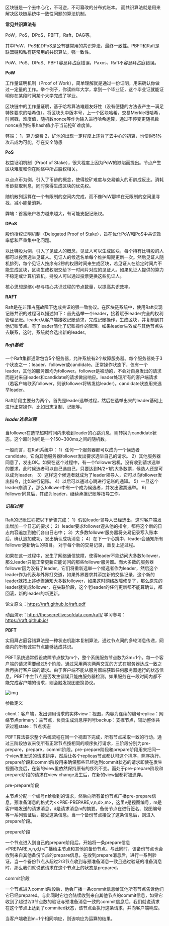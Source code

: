 区块链是一个去中心化，不可逆，不可纂改的分布式账本。 而共识算法就是用来解决区块链系统中一致性问题的算法机制。

**常见共识算法有**

PoW，PoS，DPoS，PBFT，Raft，DAG等。

其中PoW、PoS和DPoS是公有链常用的共识算法，最终一致性。PBFT和Raft是联盟链和私有链常用的共识算法，强一致性。

PoW、PoS、DPoS、PBFT容忍拜占庭错误，Paxos、Raft不容忍拜占庭错误。

**PoW**

工作量证明机制（Proof of Work），简单理解就是通过一份证明，用来确认你做过一定量的工作。举个例子，你读四年大学，拿到一个毕业证，这个毕业证就能证明你在某段时间某个大学完成了学业。

区块链中的工作量证明，基于哈希算法难题友好性（没有便捷的方法去产生一满足特殊要求的哈希值）。将区块头中版本号，上一个区块哈希，交易Merkle根哈希，时间戳，难度值，随机数nonce等作为输入进行哈希运算，通过不停变更随机数nonce直到结果hash值小于当前挖矿难度值。

弊端： 1，算力浪费   2，矿池的出现一定程度上违背了去中心的初衷，也使得51%攻击成为可能，存在安全隐患

**PoS**

权益证明机制（Proof of Stake），很大程度上因为PoW的缺陷而提出。节点产生区块难度和你在网络中所占股权相关。

以点点币为例，引入了币龄的概念，使得挖矿难度与交易输入的币龄成反比。消耗币龄获取利息，同时获得生成区块的优先权。

随机散列运算在一个有限制的空间内完成，而不像PoW那样在无限制的空间里寻找，减小能量消耗。

弊端：首富账户权力越来越大，有可能支配记账权。

**DPoS**

股份授权证明机制（Delegated Proof of Stake），旨在优化PoW和PoS中共识效率低和严重集中化问题。

以比特股为例，引入了见证人的概念，见证人可以生成区块，每个持有比特股的人都可以投票选举见证人。见证人的候选名单每个维护周期更新一次。然后见证人随机排列，每个见证人按序有2秒的权限时间来生成区块，若见证人在给定时间片不能生成区块，区块生成权限交给下一时间片对应的见证人。如果见证人提供的算力不稳定或计算机宕机，持股人可以通过投票更换这些见证人。

核心思想是缩小参与核心共识过程的节点数量，以提高共识效率。

**RAFT**

Raft是在非拜占庭故障下达成共识的强一致协议。在区块链系统中，使用Raft实现记账共识的过程可以描述如下：首先选举一个leader，接着赋予leader完全的权利管理记账。leader从客户端接收记账请求，完成记账操作，生成区块，并复制到其他记账节点。有了leader简化了记账操作的管理。如果leader失效或与其他节点失去联系，这时，系统就会选出新的leader。

##### Raft基础

一个Raft集群通常包含5个服务器，允许系统有2个故障服务器。每个服务器处于3个状态之一：leader、follower或candidate。正常操作状态下，仅有一个leader，其他的服务器均为follower。follower是被动的，不会对自身发出的请求而是对来自leader和candidate的请求做出响应。leader处理所有的客户端请求（若客户端联系follower，则该follower将转发给leader)。candidate状态用来选举leader。



Raft阶段主要分为两个，首先是leader选举过程，然后在选举出来的leader基础上进行正常操作，比如日志复制、记账等。

##### leader选举过程

当follower在选举超时时间内未收到leader的心跳消息，则转换为candidate状态。这个超时时间是一个150~300ms之间的随机数。

一般而言，在Raft系统中： 
1）任何一个服务器都可以成为一个候选者candidate，它向其他服务器follower发出要求选举自己的请求。 
2）其他服务器同意了，发出OK。如果在这个过程中，有一个follower宕机，没有收到请求选举的要求，此时候选者可以自己选自己，只要达到N/2+1的大多数票，候选人还是可以成为leader。 
3）这样这个候选者就成为了leader领导人，它可以向follower发出指令，比如进行记账。 
4）以后可以通过心跳进行记账的通知。 
5）一旦这个leader崩溃了，那么follower中有一个成为候选者，并发出邀票选举。 
6）follower同意后，其成为leader，继续承担记账等指导工作。

##### 记账过程

Raft的记账过程按以下步骤完成： 
1）假设leader领导人已经选出，这时客户端发出增加一个日志的要求； 
2）leader要求follower遵从他的指令，都将这个新的日志内容追加到他们各自日志中； 
3）大多数follower服务器将交易记录写入账本后，确认追加成功，发出确认成功消息； 
4）在下一个心跳中，leader会通知所有follower更新确认的项目。 
对于每个新的交易记录，重复上述过程。

如果在这一过程中，发生了网络通信故障，使得leader不能访问大多数follower，那么leader只能正常更新它能访问的那些follower服务器。而大多数的服务器follower因为没有了leader，它们将重新选举一个候选者作为leader，然后这个leader作为代表与外界打交道，如果外界要求其添加新的交易记录，这个新的leader就按上述步骤通知大多数follower，如果这时网络故障修复了，那么原先的leader就变成follower，在失联阶段，这个老leader的任何更新都不能算确认，都回滚，新的leader的新更新。

论文原文：https://raft.github.io/raft.pdf

动画演示：http://thesecretlivesofdata.com/raft/
学习参考：https://raft.github.io/

**PBFT**

实用拜占庭容错算法是一种状态机副本复制算法，通过节点间的多轮消息传递，网络内的所有诚实节点能够达成共识。

PBFT系统通常假设故障节点数为m个，整个系统服务节点数为3m+1个。每一个客户端的请求需要经过5个阶段，通过采用两次两两交互的方式在服务器达成一致之后再执行客户端的请求。由于客户端不能从服务器端获取任何服务器运行的状态信息，PBFT中主节点是否发生错误只能由服务器检测。如果服务在一段时间内都不能完成客户端的请求，则会触发视图更换协议。

![img](https://vipkshttps10.wiz.cn/ks/note/view/d77f8911-0dc3-4f54-8d2e-5b4cb9b7cb31/3c9e3dbd-c399-454d-b38d-38697c722429/index_files/1160773-670f70bcaeb0eca4.png)

参数定义

client：客户端，发出调用请求的实体view：视图，内容为连续的编号replica：网络节点primary：主节点，负责生成消息序列号backup：支撑节点，辅助整体共识过程state：节点状态

PBFT算法要求整个系统流程在同一个视图下完成，所有节点采取一致的行动。通过三阶段协议来使所有正常节点按相同的顺序执行请求，三阶段分别为pre-prepare，prepare，commit阶段。pre-prepare阶段和prepare阶段用来把同一个view里发送的请求排序，然后让各个replicas节点都认可这个排序，照序执行。prepare阶段和commit阶段用来确保那些已经达到commit状态的请求即使在发生视图改变后，在新的view里依然保持原有的序列不变。而处于pre-prepare阶段和prepare阶段的请求在view change发生后，在新的view里都将被遗弃。

pre-prepare阶段

主节点分配一个编号n给收到的请求，然后向所有备份节点广播pre-prepare信息，预准备消息的格式为<<PRE-PREPARE,v,n,d>,m>，这里v是视图编号，m是客户端发送的请求消息，d是请求消息m的摘要。备份节点在进行签名、视图编号等一系列验证后，接受这条信息。当一个备份节点接受了这条信息后，则进入prepare阶段。

prepare阶段

一个节点进入到自己的prepare阶段后，开始将一条prepare信息<PREPARE,v,n,d,i>广播给主节点和其他的备份节点。与此同时，该备份节点也会收到来自其他备份节点的prepare信息，在收到prepare消息后，进行一系列验证，当一个备份节点从超过2/3节点收到与预准备消息一致且通过验证的准备消息时，那么我们就说该请求在这个节点上的状态是prepared。

commit阶段

一个节点进入commit阶段后，他会广播一条commit信息给其他所有节点告诉他们它已经prepared。与此同时它也会陆续收到来自其他节点的commit信息，如果它收到了超过2/3节点数的验证与预准备消息一致的commit信息后，我们就说请求在这个节点上达到了commited状态，该节点会执行这条请求，并向客户端响应。

当客户端收到m+1个相同响应，则该响应为运算的结果。